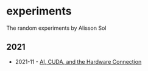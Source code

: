 # experiments

The random experiments by Alisson Sol

## 2021

- 2021-11 - [AI, CUDA, and the Hardware Connection](2021/2021-11.experiments.CUDA.md)
